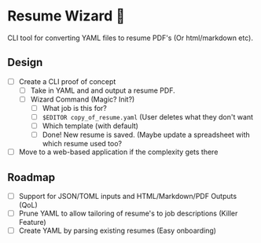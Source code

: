 # Resume Wizard 🧙

CLI tool for converting YAML files to resume PDF's (Or html/markdown etc).

## Design
- [ ] Create a CLI proof of concept
    - [ ] Take in YAML and and output a resume PDF.
    - [ ] Wizard Command (Magic? Init?) 
        - [ ] What job is this for?
        - [ ] `$EDITOR copy_of_resume.yaml` (User deletes what they don't want
        - [ ] Which template (with default)
        - [ ] Done! New resume is saved. (Maybe update a spreadsheet with which resume used too?

- [ ] Move to a web-based application if the complexity gets there

## Roadmap
- [ ] Support for JSON/TOML inputs and HTML/Markdown/PDF Outputs (QoL)
- [ ] Prune YAML to allow tailoring of resume's to job descriptions (Killer Feature)
- [ ] Create YAML by parsing existing resumes (Easy onboarding)
